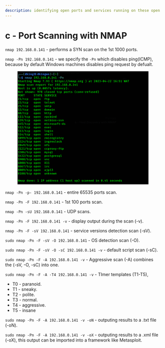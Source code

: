 ```yaml
---
description: identifying open ports and services running on these open ports.
---
```


# c - Port Scanning with NMAP

`nmap 192.168.0.141` - performs a SYN scan on the 1st 1000 ports.

`nmap -Pn 192.168.0.141` - we specify the `-Pn` which disables ping(ICMP), because by default Windows machines disables ping request by defualt.

<figure><img src="../../../.gitbook/assets/image (5).png" alt=""><figcaption></figcaption></figure>

`nmap -Pn -p- 192.168.0.141` - entire 65535 ports scan.

`nmap -Pn -F 192.168.0.141` - 1st 100 ports scan.

`nmap -Pn -sU 192.168.0.141` - UDP scans.

`nmap -Pn -F 192.168.0.141 -v` - display output during the scan (-v).

`nmap -Pn -F -sV 192.168.0.141` - service versions detection scan (-sV).

`sudo nmap -Pn -F -sV -O 192.168.0.141` - OS detection scan (-O).

`sudo nmap -Pn -F -sV -O -sC 192.168.0.141 -v` - default script scan (-sC).

`sudo nmap -Pn -F -A 192.168.0.141 -v`  - Aggressive scan (-A) combines the (-sV, -O, -sC) into one.

`sudo nmap -Pn -F -A -T4 192.168.0.141 -v` - TImer templates (T1-T5),

* T0 - paranoid.
* T1 - sneaky.
* T2 - polite.
* T3 - normal.
* T4 - aggressive.
* T5 - insane

`sudo nmap -Pn -F -A 192.168.0.141 -v -oN` - outputing results to a .txt file (-oN).

`sudo nmap -Pn -F -A 192.168.0.141 -v -oX` - outputing results to a .xml file (-oX), this output can be imported into a framework like Metasploit.

